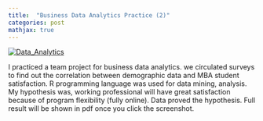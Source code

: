 ```yaml
---
title:  "Business Data Analytics Practice (2)"
categories: post
mathjax: true
---
```


[![Data_Analytics](https://raw.githubusercontent.com/SeokLeeUS/seokleeus.github.io/master/_images/_Data_Analytics/Data_Analytics_Result.jpg)](https://nbviewer.jupyter.org/github/SeokLeeUS/seokleeus.github.io/blob/master/_images/_Data_Analytics/Business_Analytics_r1.pdf)

I practiced a team project for business data analytics. 
we circulated surveys to find out the correlation between demographic data and MBA student satisfaction. 
R programming language was used for data mining, analysis. 
My hypothesis was, working professional will have great satisfaction because of program flexibility (fully online).
Data proved the hypothesis. Full result will be shown in pdf once you click the screenshot. 




